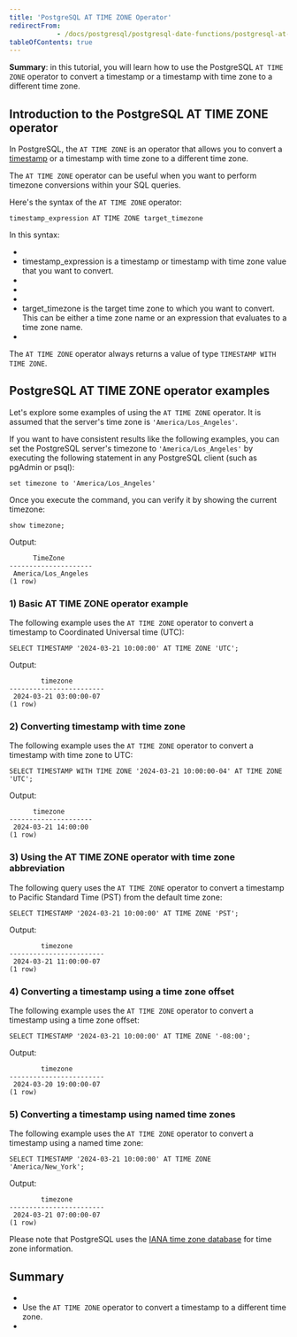 ```yaml
---
title: 'PostgreSQL AT TIME ZONE Operator'
redirectFrom: 
            - /docs/postgresql/postgresql-date-functions/postgresql-at-time-zone/
tableOfContents: true
---
```



**Summary**: in this tutorial, you will learn how to use the PostgreSQL `AT TIME ZONE` operator to convert a timestamp or a timestamp with time zone to a different time zone.





## Introduction to the PostgreSQL AT TIME ZONE operator





In PostgreSQL, the `AT TIME ZONE` is an operator that allows you to convert a [timestamp](/docs/postgresql/postgresql-timestamp) or a timestamp with time zone to a different time zone.





The `AT TIME ZONE` operator can be useful when you want to perform timezone conversions within your SQL queries.





Here's the syntax of the `AT TIME ZONE` operator:





```
timestamp_expression AT TIME ZONE target_timezone
```





In this syntax:





- 
- timestamp_expression is a timestamp or timestamp with time zone value that you want to convert.
- 
-
- 
- target_timezone is the target time zone to which you want to convert. This can be either a time zone name or an expression that evaluates to a time zone name.
- 





The `AT TIME ZONE` operator always returns a value of type `TIMESTAMP WITH TIME ZONE`.





## PostgreSQL AT TIME ZONE operator examples





Let's explore some examples of using the `AT TIME ZONE` operator. It is assumed that the server's time zone is `'America/Los_Angeles'`.





If you want to have consistent results like the following examples, you can set the PostgreSQL server's timezone to `'America/Los_Angeles'` by executing the following statement in any PostgreSQL client (such as pgAdmin or psql):





```
set timezone to 'America/Los_Angeles'
```





Once you execute the command, you can verify it by showing the current timezone:





```
show timezone;
```





Output:





```
      TimeZone
---------------------
 America/Los_Angeles
(1 row)
```





### 1) Basic AT TIME ZONE operator example





The following example uses the `AT TIME ZONE` operator to convert a timestamp to Coordinated Universal time (UTC):





```
SELECT TIMESTAMP '2024-03-21 10:00:00' AT TIME ZONE 'UTC';
```





Output:





```
        timezone
------------------------
 2024-03-21 03:00:00-07
(1 row)
```





### 2) Converting timestamp with time zone





The following example uses the `AT TIME ZONE` operator to convert a timestamp with time zone to UTC:





```
SELECT TIMESTAMP WITH TIME ZONE '2024-03-21 10:00:00-04' AT TIME ZONE 'UTC';
```





Output:





```
      timezone
---------------------
 2024-03-21 14:00:00
(1 row)
```





### 3) Using the AT TIME ZONE operator with time zone abbreviation





The following query uses the `AT TIME ZONE` operator to convert a timestamp to Pacific Standard Time (PST) from the default time zone:





```
SELECT TIMESTAMP '2024-03-21 10:00:00' AT TIME ZONE 'PST';
```





Output:





```
        timezone
------------------------
 2024-03-21 11:00:00-07
(1 row)
```





### 4) Converting a timestamp using a time zone offset





The following example uses the `AT TIME ZONE` operator to convert a timestamp using a time zone offset:





```
SELECT TIMESTAMP '2024-03-21 10:00:00' AT TIME ZONE '-08:00';
```





Output:





```
        timezone
------------------------
 2024-03-20 19:00:00-07
(1 row)
```





### 5) Converting a timestamp using named time zones





The following example uses the `AT TIME ZONE` operator to convert a timestamp using a named time zone:





```
SELECT TIMESTAMP '2024-03-21 10:00:00' AT TIME ZONE 'America/New_York';
```





Output:





```
        timezone
------------------------
 2024-03-21 07:00:00-07
(1 row)
```





Please note that PostgreSQL uses the [IANA time zone database](https://en.wikipedia.org/wiki/List_of_tz_database_time_zones) for time zone information.





## Summary





- 
- Use the `AT TIME ZONE` operator to convert a timestamp to a different time zone.
- 


